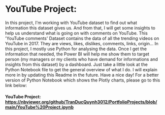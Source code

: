 # YouTube Project:
In this project, I'm working with YouTube dataset to find out what information this dataset gives us. And from that, I will get some insights to help us understand what is going on with comments on YouTube.
This 'YouTube comments' Dataset contains the data of all the trending videos on YouTube in 2017. They are views, likes, dislikes, comments, links, origin... 
In this project, I mostly use Python for analysing the data. Once I get the information that needed, the Power BI will help me show them to target person (my managers or my clients who have demand for informations and insights from this dataset) by a dashboard.
Just take a little look at the Python Notebook file to get the general overview of what I do. I will explain more in by updating this Readme in the future.
Have a nice day!
For a better version of Python Notebook which shows the Plotly charts, please go to this link below:
#### YouTube Project: https://nbviewer.org/github/TranDucQuynh3012/PortfolioProjects/blob/main/YouTube%20Project.ipynb
